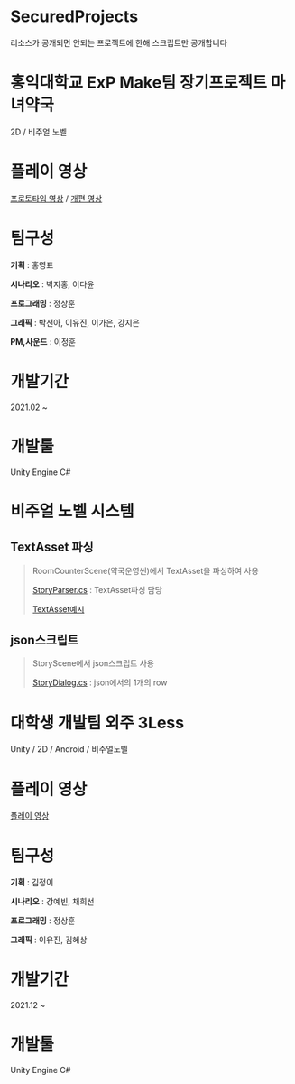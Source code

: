 # SecuredProjects
리소스가 공개되면 안되는 프로젝트에 한해 스크립트만 공개합니다

# 홍익대학교 ExP Make팀 장기프로젝트 마녀약국
2D / 비주얼 노벨

# 플레이 영상
[프로토타입 영상](https://youtu.be/kmRkHworuqY) / [개편 영상](https://youtu.be/M3QtoRzKKFU)

# 팀구성 
**기획** : 홍영표
 
**시나리오** : 박지홍, 이다윤
 
**프로그래밍** : 정상훈

**그래픽** : 박선아, 이유진, 이가은, 강지은
 
**PM,사운드** : 이정훈

# 개발기간
2021.02 ~

# 개발툴
Unity Engine
C#

# 비주얼 노벨 시스템
## TextAsset 파싱
> RoomCounterScene(약국운영씬)에서 TextAsset을 파싱하여 사용
> 
> [StoryParser.cs](https://github.com/Jeong-Sanghun/SecuredProjects/blob/be61e1961af072c9571a38ae766cf3670039b36a/%EB%A7%88%EB%85%80%EC%95%BD%EA%B5%AD%20%ED%94%84%EB%A1%9C%EC%A0%9D%ED%8A%B8/Scripts/ClassScript/StoryClass/StoryParser.cs) : TextAsset파싱 담당
> 
> [TextAsset예시](https://github.com/Jeong-Sanghun/SecuredProjects/blob/be61e1961af072c9571a38ae766cf3670039b36a/%EB%A7%88%EB%85%80%EC%95%BD%EA%B5%AD%20%ED%94%84%EB%A1%9C%EC%A0%9D%ED%8A%B8/JsonData/Korean/VisitorStoryBundle/Random/RuinCity/2/0.txt)

## json스크립트
>  StoryScene에서 json스크립트 사용
>  
> [StoryDialog.cs](https://github.com/Jeong-Sanghun/SecuredProjects/blob/be61e1961af072c9571a38ae766cf3670039b36a/%EB%A7%88%EB%85%80%EC%95%BD%EA%B5%AD%20%ED%94%84%EB%A1%9C%EC%A0%9D%ED%8A%B8/Scripts/ClassScript/StoryClass/StoryDialog.cs) : json에서의 1개의 row



# 대학생 개발팀 외주 3Less
Unity / 2D / Android / 비주얼노벨

# 플레이 영상
[플레이 영상](https://youtu.be/UE8IELhH-N4)

# 팀구성 
**기획** : 김정이

**시나리오** : 강예빈, 채희선
 
**프로그래밍** : 정상훈

**그래픽** : 이유진, 김혜상

# 개발기간
2021.12 ~

# 개발툴
Unity Engine
C#


